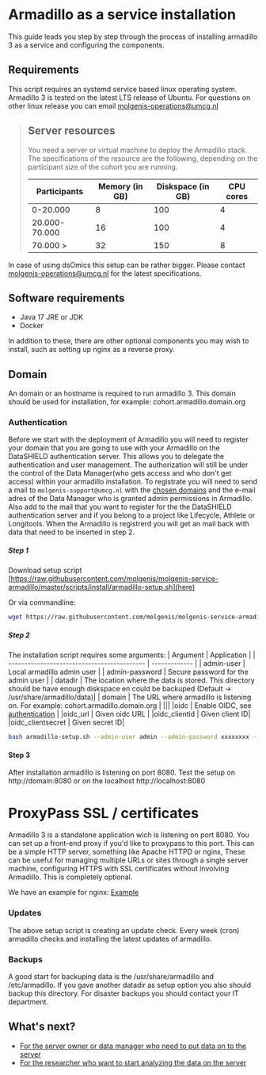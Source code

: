 # Armadillo as a service installation

This guide leads you step by step through the process of installing armadillo 3 as a service and configuring the components.

## Requirements
This script requires an systemd service based linux operating system. Armadillo 3 is tested on the latest LTS release of Ubuntu. For questions on other linux release you can email molgenis-operations@umcg.nl
> ## Server resources
>
> You need a server or virtual machine to deploy the Armadillo stack. The specifications of the resource are the following, depending on the participant size of the cohort you are running.
>
> | Participants  | Memory (in GB) | Diskspace (in GB) | CPU cores |
> | ------------- | -------------- | ----------------- | --------- |
> | 0-20.000      | 8              | 100               | 4         |
> | 20.000-70.000 | 16             | 100               | 4         |
> | 70.000 >      | 32             | 150               | 8         |

In case of using dsOmics this setup can be rather bigger. Please contact molgenis-operations@umcg.nl for the latest specifications.

## Software requirements

* Java 17 JRE or JDK
* Docker

In addition to these, there are other optional components you may wish to install, such as setting up nginx as a reverse proxy. 

## Domain
An domain or an hostname is required to run armadillo 3. This domain should be used for installation, for example: cohort.armadillo.domain.org

### Authentication
Before we start with the deployment of Armadillo you will need to register your domain that you are going to use with your Armadillo on the DataSHIELD authentication server. This allows you to delegate the authentication and user management. The authorization will still be under the control of the Data Manager(who gets access and who don't get access) within your armadillo installation. To registrate you will need to send a mail to `molgenis-support@umcg.nl` with the [chosen domains](#domain) and the e-mail adres of the Data Manager who is granted admin permissions in Armadillo. Also add to the mail that you want to register for the the DataSHIELD authentication server and if you belong to a project like Lifecycle, Athlete or Longitools. When the Armadillo is registrerd you will get an mail back with data that need to be inserted in step 2.


##### Step 1
Download setup script [https://raw.githubusercontent.com/molgenis/molgenis-service-armadillo/master/scripts/install/armadillo-setup.sh](here)

Or via commandline:
```bash
wget https://raw.githubusercontent.com/molgenis/molgenis-service-armadillo/master/scripts/install/armadillo-setup.sh
```
##### Step 2
The installation script requires some arguments:
| Argument                                    | Application   |
| ------------------------------------------- | ------------- |
| admin-user                                  | Local armadillo admin user            |
| admin-password                              | Secure password for the admin user    |
| datadir                                     | The location where the data is stored. This directory should be have enough diskspace en could be backuped (Default &rarr; /usr/share/armadillo/data)|
| domain                                      | The URL where armadillo is listening on. For example: cohort.armadillo.domain.org  |
|||
|oidc                                       | Enable OIDC, see [authentication](#Authentication) |
|oidc_url                                   | Given oidc URL |
|oidc_clientid | Given client ID|
|oidc_clientsecret | Given secret ID|

```bash
bash armadillo-setup.sh --admin-user admin --admin-password xxxxxxxx --domain armadillo.cohort.study.com --oidc --oidc_url https://lifecycle-auth.molgenis.org --oidc_clientid xxxxx --oidc_clientsecret xxxx'
```

#### Step 3
After installation armadillo is listening on port 8080. 
Test the setup on http://domain:8080 or on the localhost http://localhost:8080

# ProxyPass  SSL / certificates
Armadillo 3 is a standalone application wich is listening on port 8080. 
You can set up a front-end proxy if you'd like to proxypass to this port. This can be a simple HTTP server, something like Apache HTTPD or nginx, These can be useful for managing multiple URLs or sites through a single server machine, configuring HTTPS with SSL certificates without involving Armadillo. This is completely optional.

We have an example for nginx: [Example](https://raw.githubusercontent.com/molgenis/molgenis-service-armadillo/master/scripts/install/conf/armadillo-nginx.conf)


### Updates
The above setup script is creating an update check. Every week (cron) armadillo checks and installing the latest updates of armadillo.

### Backups
A good start for backuping data is the /usr/share/armadillo and /etc/armadillo. If you gave another datadir as setup option you also should backup this directory. For disaster backups you should contact your IT department.

## What's next?

* [For the server owner or data manager who need to put data on to the server](https://molgenis.github.io/molgenis-r-armadillo/)
* [For the researcher who want to start analyzing the data on the server](https://molgenis.github.io/molgenis-r-datashield/)
